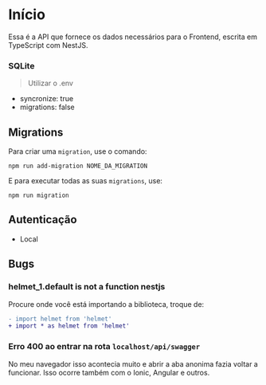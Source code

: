 # Início

Essa é a API que fornece os dados necessários para o Frontend, escrita em TypeScript com NestJS.

### SQLite

> Utilizar o .env
- syncronize: true
- migrations: false


## Migrations

Para criar uma `migration`, use o comando:
```shell
npm run add-migration NOME_DA_MIGRATION
```

E para executar todas as suas `migrations`, use:
```shell
npm run migration
```

## Autenticação

- Local

## Bugs

### helmet_1.default is not a function nestjs

Procure onde você está importando a biblioteca, troque de:

```diff
- import helmet from 'helmet'
+ import * as helmet from 'helmet'
```

### Erro 400 ao entrar na rota `localhost/api/swagger`

No meu navegador isso acontecia muito e abrir a aba anonima fazia voltar a funcionar. 
Isso ocorre também com o Ionic, Angular e outros.
